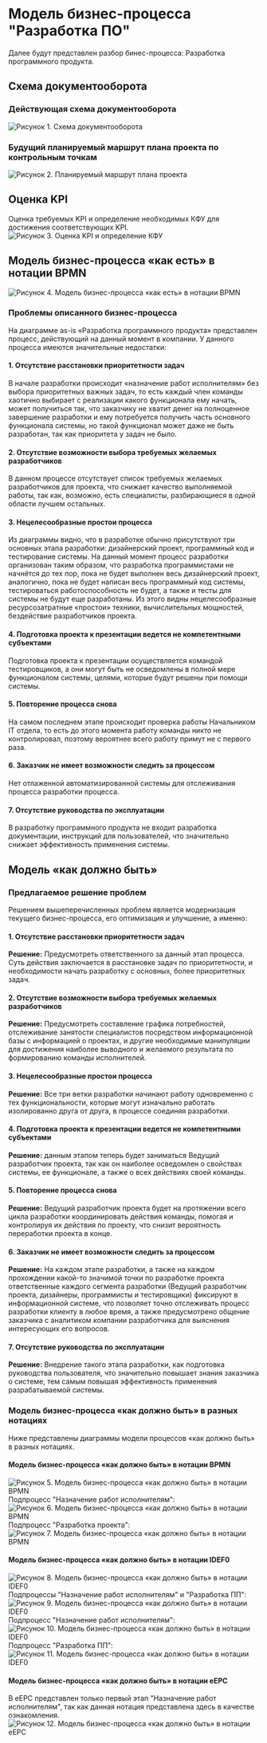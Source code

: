 # Модель бизнес-процесса "Разработка ПО"
Далее будут представлен разбор бинес-процесса: Разработка программного продукта.

## Схема документооборота

### Действующая схема документооборота
![](../img/действсхдок.png "Рисунок 1. Схема документооборота")

### Будущий планируемый маршрут плана проекта по контрольным точкам
![](../img/новсхдок.png "Рисунок 2. Планируемый маршрут плана проекта")

## Оценка KPI
Оценка требуемых KPI и определение необходимых КФУ для достижения соответствующих KPI.
![](../img/kpiкфуоц.png "Рисунок 3. Оценка KPI и определение КФУ")

## Модель бизнес-процесса «как есть» в нотации BPMN
![](../img/модель(какесть).png "Рисунок 4. Модель бизнес-процесса «как есть» в нотации BPMN")

### Проблемы описанного бизнес-процесса
На диаграмме as-is «Разработка программного продукта» представлен процесс, действующий на данный момент в компании. У данного процесса имеются значительные недостатки:

#### 1. Отсутствие расстановки приоритетности задач
В начале разработки происходит «назначение работ исполнителям» без выбора приоритетных важных задач, то есть каждый член команды хаотично выбирает с реализации какого функционала ему начать, может получиться так, что заказчику не хватит денег на полноценное завершение разработки и ему потребуется получить часть основного функционала системы, но такой функционал может даже не быть разработан, так как приоритета у задач не было.

#### 2.	Отсутствие возможности выбора требуемых желаемых разработчиков
В данном процессе отсутствует список требуемых желаемых разработчиков для проекта, что снижает качество выполняемой работы, так как, возможно, есть специалисты, разбирающиеся в одной области лучшем остальных. 

#### 3.	Нецелесообразные простои процесса
Из диаграммы видно, что в разработке обычно присутствуют три основных этапа разработки: дизайнерский проект, программный код и тестирование системы. На данный момент процесс разработки организован таким образом, что разработка программистами не начнётся до тех пор, пока не будет выполнен весь дизайнерский проект, аналогично, пока не будет написан весь программный код системы, тестироваться работоспособность не будет, а также и тесты для системы не будут еще разработаны. Из этого видны нецелесообразные ресурсозатратные «простои» техники, вычислительных мощностей, бездействие разработчиков проекта. 

#### 4.	Подготовка проекта к презентации ведется не компетентными субъектами
Подготовка проекта к презентации осуществляется командой тестировщиков, а они могут быть не осведомлены в полной мере функционалом системы, целями, которые будут решены при помощи системы.

#### 5.	Повторение процесса снова
На самом последнем этапе происходит проверка работы Начальником IT отдела, то есть до этого момента работу команды никто не контролировал, поэтому вероятнее всего работу примут не с первого раза.

#### 6.	Заказчик не имеет возможности следить за процессом
Нет отлаженной автоматизированной системы для отслеживания процесса разработки процесса.

#### 7.	Отсутствие руководства по эксплуатации
В разработку программного продукта не входит разработка документации, инструкций для пользователей, что значительно снижает эффективность применения системы.


## Модель «как должно быть»

### Предлагаемое решение проблем
Решением вышеперечисленных проблем является модернизация текущего бизнес-процесса, его оптимизация и улучшение, а именно:

#### 1.	Отсутствие расстановки приоритетности задач
**Решение:** Предусмотреть ответственного за данный этап процесса. Суть действия заключается в расстановке задач по приоритетности, и необходимости начать разработку с основных, более приоритетных задач.
#### 2.	Отсутствие возможности выбора требуемых желаемых разработчиков
**Решение:** Предусмотреть составление графика потребностей, отслеживание занятости специалистов посредством информационной базы с информацией о проектах, и другие необходимые манипуляции для достижения наиболее выводного и желаемого результата по формированию команды исполнителей.
#### 3.	Нецелесообразные простои процесса
**Решение:** Все три ветки разработки начинают работу одновременно с тех функциональности, которые могут изначально работать изолированно друга от друга, в процессе соединяя разработки.
#### 4.	Подготовка проекта к презентации ведется не компетентными субъектами
**Решение:** данным этапом теперь будет заниматься Ведущий разработчик проекта, так как он наиболее осведомлен о свойствах системы, ее функционале, а также о всех действиях своей команды.
#### 5.	Повторение процесса снова
**Решение:** Ведущий разработчик проекта будет на протяжении всего цикла разработки координировать действия команды, помогая и контролируя их действия по проекту, что снизит вероятность переработки проекта в конце.
#### 6.	Заказчик не имеет возможности следить за процессом
**Решение:** На каждом этапе разработки, а также на каждом прохождении какой-то значимой точки по разработке проекта ответственные каждого сегмента разработки (Ведущий разработчик проекта, дизайнеры, программисты и тестировщики) фиксируют в информационной системе, что позволяет точно отслеживать процесс разработки клиенту в любое время, а также предусмотрено общение заказчика с аналитиком компании разработчика для выяснения интересующих его вопросов.
#### 7.	Отсутствие руководства по эксплуатации
**Решение:** Внедрение такого этапа разработки, как подготовка руководства пользователя, что значительно повышает знания заказчика о системе, тем самым повышая эффективность применения разрабатываемой системы.

### Модель бизнес-процесса «как должно быть» в разных нотациях
Ниже представлены диаграммы модели процессов «как должно быть» в разных нотациях. 

#### Модель бизнес-процесса «как должно быть» в нотации BPMN
![](../img/модель_1(какдолжнобыть).png "Рисунок 5. Модель бизнес-процесса «как должно быть» в нотации BPMN")
Подпроцесс "Назначение работ исполнителям":
![](../img/модель_1.1(какдолжнобыть).png "Рисунок 6. Модель бизнес-процесса «как должно быть» в нотации BPMN")
Подпроцесс "Разработка проекта":
![](../img/модель_1.2(какдолжнобыть).png "Рисунок 7. Модель бизнес-процесса «как должно быть» в нотации BPMN")


#### Модель бизнес-процесса «как должно быть» в нотации IDEF0
![](../img/idef-1.png "Рисунок 8. Модель бизнес-процесса «как должно быть» в нотации IDEF0")
Подпроцессы "Назначение работ исполнителям" и "Разработка ПП":
![](../img/idef-2.png "Рисунок 9. Модель бизнес-процесса «как должно быть» в нотации IDEF0")
Подпроцесс "Назначение работ исполнителям":
![](../img/idef-2.1.png "Рисунок 10. Модель бизнес-процесса «как должно быть» в нотации IDEF0")
Подпроцесс "Разработка ПП":
![](../img/idef-2.2.png "Рисунок 11. Модель бизнес-процесса «как должно быть» в нотации IDEF0")


#### Модель бизнес-процесса «как должно быть» в нотации eEPC
В eEPC представлен только первый этап "Назначение работ исполнителям", так как данная нотация представлена здесь в качестве ознакомления.
![](../img/eEPC.png "Рисунок 12. Модель бизнес-процесса «как должно быть» в нотации eEPC")
